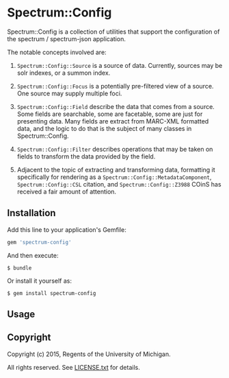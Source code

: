 # Spectrum::Config

Spectrum::Config is a collection of utilities that support the configuration of the spectrum / spectrum-json application.

The notable concepts involved are:

1. `Spectrum::Config::Source` is a source of data.
    Currently, sources may be solr indexes, or a summon index.

2. `Spectrum::Config::Focus` is a potentially pre-filtered view of a source.
    One source may supply multiple foci.

3. `Spectrum::Config::Field` describe the data that comes from a source.  Some fields are searchable, some are facetable, some are just for presenting data.
    Many fields are extract from MARC-XML formatted data, and the logic to do that is the subject of many classes in Spectrum::Config.

4. `Spectrum::Config::Filter` describes operations that may be taken on fields to transform the data provided by the field.  

5. Adjacent to the topic of extracting and transforming data, formatting it specifically for rendering as a `Spectrum::Config::MetadataComponent`, `Spectrum::Config::CSL` citation, and `Spectrum::Config::Z3988` COinS has received a fair amount of attention.


## Installation

Add this line to your application's Gemfile:

```ruby
gem 'spectrum-config'
```

And then execute:

    $ bundle

Or install it yourself as:

    $ gem install spectrum-config

## Usage


## Copyright

Copyright (c) 2015, Regents of the University of Michigan.

All rights reserved. See [LICENSE.txt](LICENSE.txt) for details.


